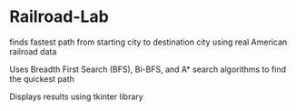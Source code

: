 # Railroad-Lab
finds fastest path from starting city to destination city using real American railroad data

Uses Breadth First Search (BFS), Bi-BFS, and A* search algorithms to find the quickest path

Displays results using tkinter library
